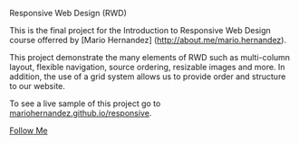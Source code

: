 Responsive Web Design (RWD)

This is the final project for the Introduction to Responsive Web Design course offerred by [Mario Hernandez]
(http://about.me/mario.hernandez).

This project demonstrate the many elements of RWD such as multi-column layout, flexible navigation, 
source ordering, resizable images and more.  In addition, the use of a grid system allows us to provide
order and structure to our website.

To see a live sample of this project go to [mariohernandez.github.io/responsive](http://mariohernandez.github.io/responsive/).

[Follow Me](https://twitter.com/designsdrive)
